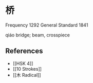 # 桥
Frequency 1292
General Standard 1841

qiáo
bridge; beam, crosspiece

## References
- [[HSK 4]]
- [[10 Strokes]]
- [[木 Radical]]